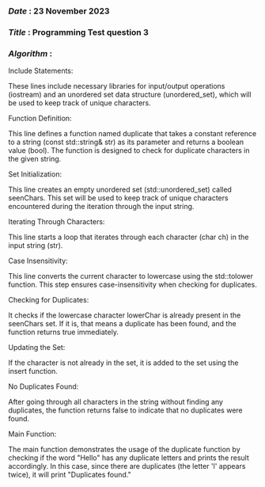 ### ***Date*** : 23 November 2023
### ***Title*** : Programming Test question 3
### ***Algorithm*** :

Include Statements:

These lines include necessary libraries for input/output operations (iostream) and an unordered set data structure (unordered_set), which will be used to keep track of unique characters.

Function Definition:

This line defines a function named duplicate that takes a constant reference to a string (const std::string& str) as its parameter and returns a boolean value (bool). The function is designed to check for duplicate characters in the given string.

Set Initialization:

This line creates an empty unordered set (std::unordered_set) called seenChars. This set will be used to keep track of unique characters encountered during the iteration through the input string.

Iterating Through Characters:

This line starts a loop that iterates through each character (char ch) in the input string (str).

Case Insensitivity:

This line converts the current character to lowercase using the std::tolower function. This step ensures case-insensitivity when checking for duplicates.

Checking for Duplicates:

It checks if the lowercase character lowerChar is already present in the seenChars set. If it is, that means a duplicate has been found, and the function returns true immediately.

Updating the Set:

If the character is not already in the set, it is added to the set using the insert function.

No Duplicates Found:

After going through all characters in the string without finding any duplicates, the function returns false to indicate that no duplicates were found.

Main Function:

The main function demonstrates the usage of the duplicate function by checking if the word "Hello" has any duplicate letters and prints the result accordingly. In this case, since there are duplicates (the letter 'l' appears twice), it will print "Duplicates found."
